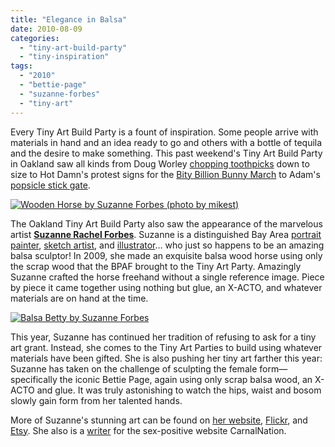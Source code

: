 ```yaml
---
title: "Elegance in Balsa"
date: 2010-08-09
categories: 
  - "tiny-art-build-party"
  - "tiny-inspiration"
tags: 
  - "2010"
  - "bettie-page"
  - "suzanne-forbes"
  - "tiny-art"
---
```


Every Tiny Art Build Party is a fount of inspiration. Some people arrive with materials in hand and an idea ready to go and others with a bottle of tequila and the desire to make something. This past weekend's Tiny Art Build Party in Oakland saw all kinds from Doug Worley [chopping toothpicks](http://www.flickr.com/photos/headlouse/4876306380/) down to size to Hot Damn's protest signs for the [Bity Billion Bunny March](http://www.flickr.com/photos/headlouse/4875696649/) to Adam's [popsicle stick gate](http://www.flickr.com/photos/headlouse/4876305306/).

[![Wooden Horse by Suzanne Forbes (photo by mikest)](/images/3909440653_9c6b9ce1f5.jpg "Wooden Horse by Suzanne Forbes (photo by mikest)")](http://www.flickr.com/photos/mikest/3909440653/in/pool-1215242@N23/)

The Oakland Tiny Art Build Party also saw the appearance of the marvelous artist [**Suzanne Rachel Forbes**](http://www.suzanneforbes.com/). Suzanne is a distinguished Bay Area [portrait painter](http://www.suzanneforbes.com/portraits/paintings/paintings.html), [sketch artist](http://www.suzanneforbes.com/portraits/sketches/sketches.html), and [illustrator](http://www.suzanneforbes.com/commercial/index.html)… who just so happens to be an amazing balsa sculptor! In 2009, she made an exquisite balsa wood horse using only the scrap wood that the BPAF brought to the Tiny Art Party. Amazingly Suzanne crafted the horse freehand without a single reference image. Piece by piece it came together using nothing but glue, an X-ACTO, and whatever materials are on hand at the time.

[![Balsa Betty by Suzanne Forbes](/images/4875697615_9dc857c77d.jpg "Balsa Betty by Suzanne Forbes")](http://www.flickr.com/photos/headlouse/4875697615/sizes/l/in/photostream/)

This year, Suzanne has continued her tradition of refusing to ask for a tiny art grant. Instead, she comes to the Tiny Art Parties to build using whatever materials have been gifted. She is also pushing her tiny art farther this year: Suzanne has taken on the challenge of sculpting the female form—specifically the iconic Bettie Page, again using only scrap balsa wood, an X-ACTO and glue. It was truly astonishing to watch the hips, waist and bosom slowly gain form from her talented hands.

More of Suzanne's stunning art can be found on [her website](http://www.suzanneforbes.com/ "Suzanne Forbes portraiture & illustration"), [Flickr](http://www.flickr.com/photos/32609854@N00/ "Suzanne Forbes, Flickr"), and [Etsy](http://www.etsy.com/shop/slurkgirl "Suzanne Forbes, Etsy"). She also is a [writer](http://carnalnation.com/users/suzanne-rachel-forbes) for the sex-positive website CarnalNation.
